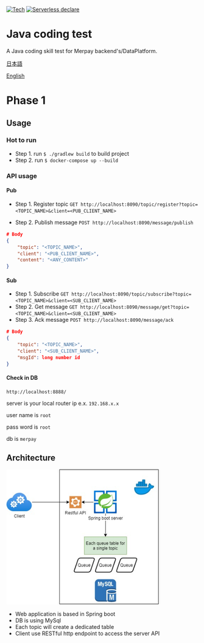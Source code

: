 [![Tech](https://img.shields.io/static/v1?label=Java&message=11&color=009933)]()
[![Serverless declare](https://img.shields.io/static/v1?label=docker&message=mysql&color=ff69b4)]()
# Java coding test

A Java coding skill test for Merpay backend's/DataPlatform.

[日本語](SKILL_TEST.ja.md)

[English](SKILL_TEST.en.md)


# Phase 1
## Usage
### Hot to run
- Step 1. run `$ ./gradlew build` to build project
- Step 2. run `$ docker-compose up --build`

### API usage
#### Pub
- Step 1. Register topic
`GET http://localhost:8090/topic/register?topic=<TOPIC_NAME>&client=<PUB_CLIENT_NAME>`

- Step 2. Publish message
`POST http://localhost:8090/message/publish`
```JSON
# Body
{
    "topic": "<TOPIC_NAME>",
    "client": "<PUB_CLIENT_NAME>",
    "content": "<ANY_CONTENT>"
}
```

#### Sub
- Step 1. Subscribe
`GET http://localhost:8090/topic/subscribe?topic=<TOPIC_NAME>&client=<SUB_CLIENT_NAME>`
- Step 2. Get message
`GET http://localhost:8090/message/get?topic=<TOPIC_NAME>&client=<SUB_CLIENT_NAME>`
- Step 3. Ack message
`POST http://localhost:8090/message/ack`
```JSON
# Body
{
    "topic": "<TOPIC_NAME>",
    "client": "<SUB_CLIENT_NAME>",
    "msgId": long number id
}
```
#### Check in DB
`http://localhost:8888/`

server is your local router ip e.x. `192.168.x.x`

user name is `root`

pass word is `root`

db is `merpay`

## Architecture
<img src="./image/phase1.jpg" width="400px">

- Web application is based in Spring boot
- DB is using MySql
- Each topic will create a dedicated table
- Client use RESTful http endpoint to access the server API
